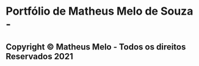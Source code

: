 # Portfólio de Matheus Melo de Souza  - 
## Copyright © Matheus Melo - Todos os direitos Reservados 2021

